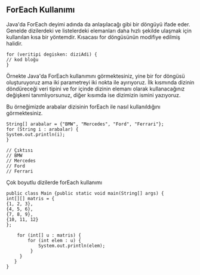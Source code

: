 ForEach Kullanımı
-
Java'da ForEach deyimi adında da anlaşılacağı gibi bir döngüyü ifade eder. Genelde dizilerdeki ve listelerdeki elemanları daha hızlı şekilde ulaşmak için kullanılan kısa bir yöntemdir. Kısacası for döngüsünün modifiye edilmiş halidir.

    for (veritipi degisken: diziAdi) {
    // kod bloğu
    }
Örnekte Java'da ForEach kullanımını görmektesiniz, yine bir for döngüsü oluşturuyoruz ama iki parametreyi iki nokta ile ayırıyoruz. İlk kısmında dizinin döndüreceği veri tipini ve for içinde dizinin elemanı olarak kullanacağınız değişkeni tanımlıyorsunuz, diğer kısımda ise dizimizin ismini yazıyoruz.

Bu örneğimizde arabalar dizisinin forEach ile nasıl kullanıldığını görmektesiniz.

    String[] arabalar = {"BMW", "Mercedes", "Ford", "Ferrari"};
    for (String i : arabalar) {
    System.out.println(i);
    }
    
    // Çıktısı
    // BMW
    // Mercedes
    // Ford
    // Ferrari
Çok boyutlu dizilerde forEach kullanımı

    public class Main {public static void main(String[] args) {
    int[][] matris = {
    {1, 2, 3},
    {4, 5, 6},
    {7, 8, 9},
    {10, 11, 12}
    };

        for (int[] u : matris) {
            for (int elem : u) {
                System.out.println(elem);
             }
         }
       }
    } 
